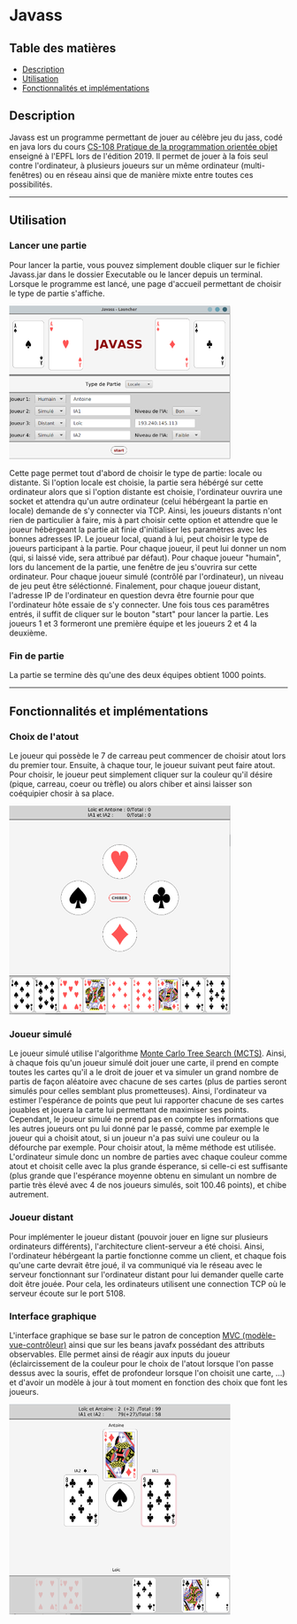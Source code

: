 # Javass

## Table des matières
* [Description](#description)
* [Utilisation](#utilisation)
* [Fonctionnalités et implémentations](#fonctionnalités-et-implémentations)

## Description
Javass est un programme permettant de jouer au célèbre jeu du jass, codé en java lors du cours [CS-108 Pratique de la programmation orientée objet](https://cs108.epfl.ch/archive/19/archive.html) enseigné à l'EPFL lors de l'édition 2019. Il permet de jouer à la fois seul contre l'ordinateur, à plusieurs joueurs sur un même ordinateur (multi-fenêtres) ou en réseau ainsi que de manière mixte entre toutes ces possibilités.

---

## Utilisation
### Lancer une partie
Pour lancer la partie, vous pouvez simplement double cliquer sur le fichier Javass.jar dans le dossier Executable ou le lancer depuis un terminal. Lorsque le programme est lancé, une page d'accueil permettant de choisir le type de partie s'affiche.

<img src="images/readme/launcher.png" width="400">

Cette page permet tout d'abord de choisir le type de partie: locale ou distante. Si l'option locale est choisie, la partie sera hébérgé sur cette ordinateur alors que si l'option distante est choisie, l'ordinateur ouvrira une socket et attendra qu'un autre ordinateur (celui hébérgeant la partie en locale) demande de s'y connecter via TCP.
Ainsi, les joueurs distants n'ont rien de particulier à faire, mis à part choisir cette option et attendre que le joueur hébérgeant la partie ait finie d'initialiser les paramètres avec les bonnes adresses IP.
Le joueur local, quand à lui, peut choisir le type de joueurs participant à la partie. Pour chaque joueur, il peut lui donner un nom (qui, si laissé vide, sera attribué par défaut). Pour chaque joueur "humain", lors du lancement de la partie, une fenêtre de jeu s'ouvrira sur cette ordinateur. Pour chaque joueur simulé (contrôlé par l'ordinateur), un niveau de jeu peut être séléctionné. Finalement, pour chaque joueur distant, l'adresse IP de l'ordinateur en question devra être fournie pour que l'ordinateur hôte essaie de s'y connecter. Une fois tous ces paramêtres entrés, il suffit de cliquer sur le bouton "start" pour lancer la partie. Les joueurs 1 et 3 formeront une première équipe et les joueurs 2 et 4 la deuxième.

### Fin de partie
La partie se termine dès qu'une des deux équipes obtient 1000 points.

---

## Fonctionnalités et implémentations
### Choix de l'atout
Le joueur qui possède le 7 de carreau peut commencer de choisir atout lors du premier tour. Ensuite, à chaque tour, le joueur suivant peut faire atout. Pour choisir, le joueur peut simplement cliquer sur la couleur qu'il désire (pique, carreau, coeur ou trèfle) ou alors chiber et ainsi laisser son coéquipier chosir à sa place.

<img src="images/readme/choix_atout.png" width="400">

### Joueur simulé
Le joueur simulé utilise l'algorithme [Monte Carlo Tree Search (MCTS)](https://fr.wikipedia.org/wiki/Recherche_arborescente_Monte-Carlo). Ainsi, à chaque fois qu'un joueur simulé doit jouer une carte, il prend en compte toutes les cartes qu'il a le droit de jouer et va simuler un grand nombre de partis de façon aléatoire avec chacune de ses cartes (plus de parties seront simulés pour celles semblant plus prometteuses). Ainsi, l'ordinateur va estimer l'espérance de points que peut lui rapporter chacune de ses cartes jouables et jouera la carte lui permettant de maximiser ses points. Cependant, le joueur simulé ne prend pas en compte les informations que les autres joueurs ont pu lui donné par le passé, comme par exemple le joueur qui a choisit atout, si un joueur n'a pas suivi une couleur ou la défourche par exemple.
Pour choisir atout, la même méthode est utilisée. L'ordinateur simule donc un nombre de parties avec chaque couleur comme atout et choisit celle avec la plus grande ésperance, si celle-ci est suffisante (plus grande que l'espérance moyenne obtenu en simulant un nombre de partie très élevé avec 4 de nos joueurs simulés, soit 100.46 points), et chibe autrement.

### Joueur distant
Pour implémenter le joueur distant (pouvoir jouer en ligne sur plusieurs ordinateurs différents), l'architecture client-serveur a été choisi. Ainsi, l'ordinateur hébérgeant la partie fonctionne comme un client, et chaque fois qu'une carte devrait être joué, il va communiqué via le réseau avec le serveur fonctionnant sur l'ordinateur distant pour lui demander quelle carte doit être jouée. Pour cela, les ordinateurs utilisent une connection TCP où le serveur écoute sur le port 5108.

### Interface graphique
L'interface graphique se base sur le patron de conception [MVC (modèle-vue-contrôleur)](https://fr.wikipedia.org/wiki/Mod%C3%A8le-vue-contr%C3%B4leur) ainsi que sur les beans javafx possédant des attributs observables. Elle permet ainsi de réagir aux inputs du joueur (éclaircissement de la couleur pour le choix de l'atout lorsque l'on passe dessus avec la souris, effet de profondeur lorsque l'on choisit une carte, ...) et d'avoir un modèle à jour à tout moment en fonction des choix que font les joueurs.

<img src="images/readme/interface_graphique.png" width="400">


